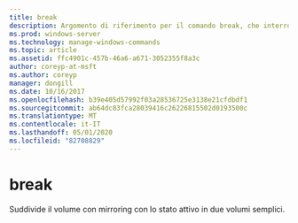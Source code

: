 ```yaml
---
title: break
description: Argomento di riferimento per il comando break, che interrompe il volume con mirroring con lo stato attivo in due volumi semplici.
ms.prod: windows-server
ms.technology: manage-windows-commands
ms.topic: article
ms.assetid: ffc4901c-457b-46a6-a671-3052355f8a3c
author: coreyp-at-msft
ms.author: coreyp
manager: dongill
ms.date: 10/16/2017
ms.openlocfilehash: b39e405d57992f03a28536725e3138e21cfdbdf1
ms.sourcegitcommit: ab64dc83fca28039416c26226815502d0193500c
ms.translationtype: MT
ms.contentlocale: it-IT
ms.lasthandoff: 05/01/2020
ms.locfileid: "82708829"
---
```

# <a name="break"></a>break

Suddivide il volume con mirroring con lo stato attivo in due volumi semplici.
